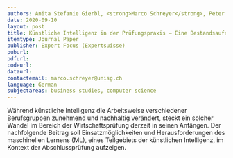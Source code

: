 ```yaml
---
authors: Anita Stefanie Gierbl, <strong>Marco Schreyer</strong>, Peter Leibfried, Damian Borth
date: 2020-09-10
layout: post
title: Künstliche Intelligenz in der Prüfungspraxis – Eine Bestandsaufnahme aktueller Einsatzmöglichkeiten und Herausforderungen
itemtype: Journal Paper
publisher: Expert Focus (Expertsuisse)
puburl:
pdfurl: 
codeurl:
dataurl:
contactemail: marco.schreyer@unisg.ch
language: German
subjectareas: business studies, computer science
---
```


Während künstliche Intelligenz die Arbeitsweise verschiedener Berufsgruppen zunehmend und nachhaltig verändert, steckt ein solcher Wandel im Bereich der Wirtschaftsprüfung derzeit in seinen Anfängen. Der nachfolgende Beitrag soll Einsatzmöglichkeiten und Herausforderungen des maschinellen Lernens (ML), eines Teilgebiets der künstlichen Intelligenz, im Kontext der Abschlussprüfung aufzeigen.